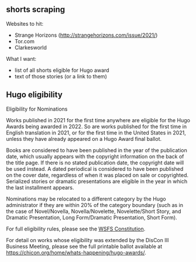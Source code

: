## shorts scraping

Websites to hit:
- Strange Horizons (http://strangehorizons.com/issue/2021/)
- Tor.com
- Clarkesworld

What I want:
- list of all shorts eligible for Hugo award
- text of those stories (or a link to them)

## Hugo eligibility

Eligibility for Nominations

Works published in 2021 for the first time anywhere are eligible for the Hugo Awards being awarded in 2022. So are works published for the first time in English translation in 2021, or for the first time in the United States in 2021, unless they have already appeared on a Hugo Award final ballot.

Books are considered to have been published in the year of the publication date, which usually appears with the copyright information on the back of the title page. If there is no stated publication date, the copyright date will be used instead. A dated periodical is considered to have been published on the cover date, regardless of when it was placed on sale or copyrighted. Serialized stories or dramatic presentations are eligible in the year in which the last installment appears.

Nominations may be relocated to a different category by the Hugo administrator if they are within 20% of the category boundary (such as in the case of Novel/Novella, Novella/Novelette, Novelette/Short Story, and Dramatic Presentation, Long Form/Dramatic Presentation, Short Form).

For full eligibility rules, please see the [WSFS Constitution](http://www.wsfs.org/wp-content/uploads/2022/01/WSFS-Constitution-as-of-December-18-2021.pdf).

For detail on works whose eligibility was extended by the DisCon III Business Meeting, please see the full printable ballot available at https://chicon.org/home/whats-happening/hugo-awards/.
